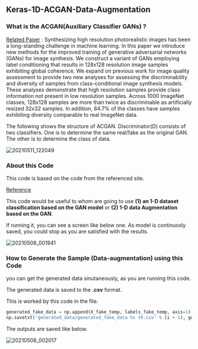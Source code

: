 ## Keras-1D-ACGAN-Data-Augmentation

### What is the ACGAN(Auxiliary Classifier GANs) ?

[Related Paper](https://arxiv.org/abs/1610.09585) : Synthesizing high resolution photorealistic images has been a long-standing challenge in machine learning. In this paper we introduce new methods for the improved training of generative adversarial networks (GANs) for image synthesis. We construct a variant of GANs employing label conditioning that results in 128x128 resolution image samples exhibiting global coherence. We expand on previous work for image quality assessment to provide two new analyses for assessing the discriminability and diversity of samples from class-conditional image synthesis models. These analyses demonstrate that high resolution samples provide class information not present in low resolution samples. Across 1000 ImageNet classes, 128x128 samples are more than twice as discriminable as artificially resized 32x32 samples. In addition, 84.7% of the classes have samples exhibiting diversity comparable to real ImageNet data.

The following shows the structure of ACGAN. Discriminator(D) consists of two classifiers. One is to determine the same real/fake as the original GAN. The other is to determine the class of data. 

![20210511_122049](https://user-images.githubusercontent.com/71545160/117753398-5f8c6c00-b253-11eb-9a86-438ae91186e6.png)



### About this Code

This code is based on the code from the referenced site.

[Reference](https://machinelearningmastery.com/how-to-develop-an-auxiliary-classifier-gan-ac-gan-from-scratch-with-keras/)

This code would be useful to whom are going to use **(1) an 1-D dataset classification based on the GAN model** or  **(2) 1-D data Augmentation based on the GAN**.

If running it, you can see a screen like below one. As model is continuosly saved, you could stop as you are satisfied with the results.

![20210508_001941](https://user-images.githubusercontent.com/71545160/117471911-4c4b7900-af93-11eb-8d91-48349d8ec8f4.png)


### How to Generate the Sample (Data-augmentation) using this Code

you can get the generated data sinutaneously, as you are running this code.

The generated data is saved to the **.csv** format.

This is worked by this code in the file.
```python
generated_fake_data = np.append(X_fake_temp, labels_fake_temp, axis=1)
np.savetxt('generated_data/generated_fake_data %s th.csv' % (i + 1), generated_fake_data, delimiter=",")
```

The outputs are saved like below.

![20210508_002017](https://user-images.githubusercontent.com/71545160/117471925-4f466980-af93-11eb-834a-66af833d8717.png)
